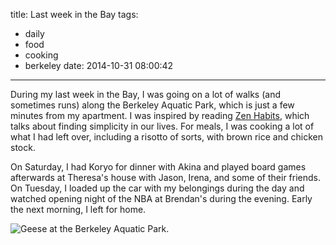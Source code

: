 title: Last week in the Bay
tags:
- daily
- food
- cooking
- berkeley
date: 2014-10-31 08:00:42
---

During my last week in the Bay, I was going on a lot of walks (and sometimes runs) along the Berkeley Aquatic Park, which is just a few minutes from my apartment. I was inspired by reading [Zen Habits](http://zenhabits.net/archives/), which talks about finding simplicity in our lives. For meals, I was cooking a lot of what I had left over, including a risotto of sorts, with brown rice and chicken stock.

On Saturday, I had Koryo for dinner with Akina and played board games afterwards at Theresa's house with Jason, Irena, and some of their friends. On Tuesday, I loaded up the car with my belongings during the day and watched opening night of the NBA at Brendan's during the evening. Early the next morning, I left for home.

![Geese at the Berkeley Aquatic Park.](https://dl.dropbox.com/u/4291520/journal-images/aquatic-park.jpg)
